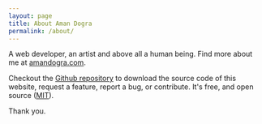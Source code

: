 ```yaml
---
layout: page
title: About Aman Dogra
permalink: /about/
---
```


A web developer, an artist and above all a human being. Find more about me at <a href="http://www.amandogra.com">amandogra.com</a>.

Checkout the [Github repository](https://github.com/amandogra/amandogra.github.io) to download the source code of this website,
request a feature, report a bug, or contribute. It's free, and open source
([MIT](http://opensource.org/licenses/MIT)).

Thank you.
